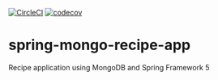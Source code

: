 [![CircleCI](https://circleci.com/gh/samober/spring-mongo-recipe-app.svg?style=svg&circle-token=9a90a70f89970a7c91efd70a21226d2fb52cf2fe)](https://circleci.com/gh/samober/spring-mongo-recipe-app)
[![codecov](https://codecov.io/gh/samober/spring-mongo-recipe-app/branch/master/graph/badge.svg?token=AwUUYbC4ki)](https://codecov.io/gh/samober/spring-mongo-recipe-app)

# spring-mongo-recipe-app
Recipe application using MongoDB and Spring Framework 5